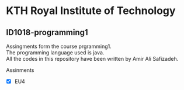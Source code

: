 # KTH Royal Institute of Technology
## ID1018-programming1
Assingments form the course prgramming1.   
The programming language used is java.  
All the codes in this repository have been written by Amir Ali Safizadeh.  

Assinments 
- [X] EU4
